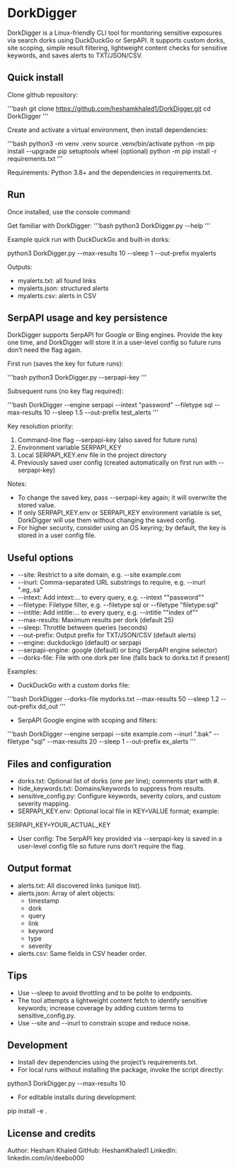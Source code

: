 # DorkDigger

DorkDigger is a Linux-friendly CLI tool for monitoring sensitive exposures via search dorks using DuckDuckGo or SerpAPI. It supports custom dorks, site scoping, simple result filtering, lightweight content checks for sensitive keywords, and saves alerts to TXT/JSON/CSV.

## Quick install

Clone github repository:

'''bash
git clone https://github.com/heshamkhaled1/DorkDigger.git
cd DorkDigger
'''

Create and activate a virtual environment, then install dependencies:

'''bash
python3 -m venv .venv
source .venv/bin/activate
python -m pip install --upgrade pip setuptools wheel (optional)
python -m pip install -r requirements.txt
'''

Requirements: Python 3.8+ and the dependencies in requirements.txt.

## Run

Once installed, use the console command:

Get familiar with DorkDigger:
'''bash
python3 DorkDigger.py --help
'''

Example quick run with DuckDuckGo and built‑in dorks:

python3 DorkDigger.py --max-results 10 --sleep 1 --out-prefix myalerts

Outputs:

- myalerts.txt: all found links
- myalerts.json: structured alerts
- myalerts.csv: alerts in CSV


## SerpAPI usage and key persistence

DorkDigger supports SerpAPI for Google or Bing engines. Provide the key one time, and DorkDigger will store it in a user-level config so future runs don’t need the flag again.

First run (saves the key for future runs):

'''bash
python3 DorkDigger.py --serpapi-key <your-key>
'''

Subsequent runs (no key flag required):

'''bash
DorkDigger --engine serpapi --intext "password" --filetype sql --max-results 10 --sleep 1.5 --out-prefix test_alerts
'''

Key resolution priority:

1) Command-line flag --serpapi-key (also saved for future runs)
2) Environment variable SERPAPI_KEY
3) Local SERPAPI_KEY.env file in the project directory
4) Previously saved user config (created automatically on first run with --serpapi-key)

Notes:

- To change the saved key, pass --serpapi-key again; it will overwrite the stored value.
- If only SERPAPI_KEY.env or SERPAPI_KEY environment variable is set, DorkDigger will use them without changing the saved config.
- For higher security, consider using an OS keyring; by default, the key is stored in a user config file.


## Useful options

- --site: Restrict to a site domain, e.g. --site example.com
- --inurl: Comma-separated URL substrings to require, e.g. --inurl ".eg,.sa"
- --intext: Add intext:… to every query, e.g. --intext "\"password\""
- --filetype: Filetype filter, e.g. --filetype sql or --filetype "filetype:sql"
- --intitle: Add intitle:… to every query, e.g. --intitle "\"index of\""
- --max-results: Maximum results per dork (default 25)
- --sleep: Throttle between queries (seconds)
- --out-prefix: Output prefix for TXT/JSON/CSV (default alerts)
- --engine: duckduckgo (default) or serpapi
- --serpapi-engine: google (default) or bing (SerpAPI engine selector)
- --dorks-file: File with one dork per line (falls back to dorks.txt if present)

Examples:

- DuckDuckGo with a custom dorks file:

'''bash
DorkDigger --dorks-file mydorks.txt --max-results 50 --sleep 1.2 --out-prefix dd_out
'''

- SerpAPI Google engine with scoping and filters:

'''bash
DorkDigger --engine serpapi --site example.com --inurl ".bak" --filetype "sql" --max-results 20 --sleep 1 --out-prefix ex_alerts
'''

## Files and configuration

- dorks.txt: Optional list of dorks (one per line); comments start with \#.
- hide_keywords.txt: Domains/keywords to suppress from results.
- sensitive_config.py: Configure keywords, severity colors, and custom severity mapping.
- SERPAPI_KEY.env: Optional local file in KEY=VALUE format; example:

SERPAPI_KEY=YOUR_ACTUAL_KEY
- User config: The SerpAPI key provided via --serpapi-key is saved in a user-level config file so future runs don’t require the flag.


## Output format

- alerts.txt: All discovered links (unique list).
- alerts.json: Array of alert objects:
    - timestamp
    - dork
    - query
    - link
    - keyword
    - type
    - severity
- alerts.csv: Same fields in CSV header order.


## Tips

- Use --sleep to avoid throttling and to be polite to endpoints.
- The tool attempts a lightweight content fetch to identify sensitive keywords; increase coverage by adding custom terms to sensitive_config.py.
- Use --site and --inurl to constrain scope and reduce noise.


## Development

- Install dev dependencies using the project’s requirements.txt.
- For local runs without installing the package, invoke the script directly:

python3 DorkDigger.py --max-results 10
- For editable installs during development:

pip install -e .


## License and credits

Author: Hesham Khaled
GitHub: HeshamKhaled1
LinkedIn: linkedin.com/in/deebo000
